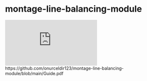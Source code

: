 # montage-line-balancing-module
<embed src="https://github.com/onurceldir123/montage-line-balancing-module/blob/main/Guide.pdf" type="application/pdf" />
https://github.com/onurceldir123/montage-line-balancing-module/blob/main/Guide.pdf

